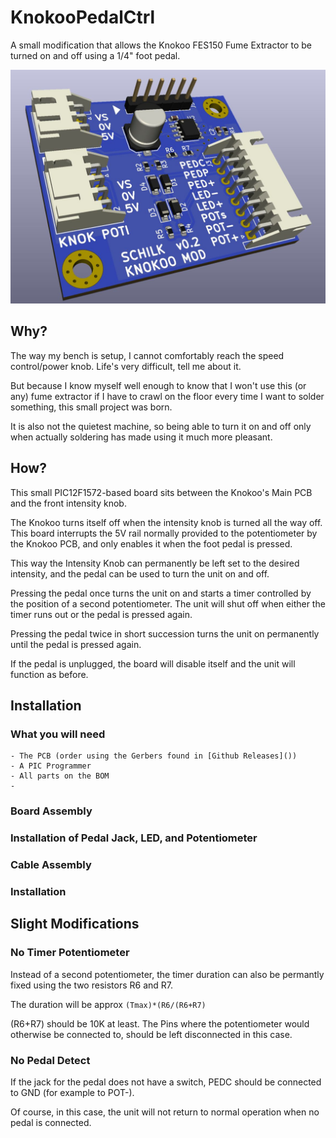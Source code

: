 # KnokooPedalCtrl

A small modification that allows the Knokoo FES150 Fume Extractor to be turned on
and off using a 1/4" foot pedal.

![PCB render](Doc/pcb_render.jpg)

## Why?

The way my bench is setup, I cannot comfortably reach the speed control/power knob.
Life's very difficult, tell me about it. 

But because I know myself well enough to know that I won't use this (or any) fume extractor
if I have to crawl on the floor every time I want to solder something, this small project
was born.

It is also not the quietest machine, so being able to turn it on and off only when actually 
soldering has made using it much more pleasant. 


## How?

This small PIC12F1572-based board sits between the Knokoo's Main PCB and the front intensity knob.  

The Knokoo turns itself off when the intensity knob is turned all the way off.
This board interrupts the 5V rail normally provided to the potentiometer by the Knokoo PCB, and only
enables it when the foot pedal is pressed.

This way the Intensity Knob can permanently be left set to the desired intensity, and the pedal can
be used to turn the unit on and off. 

Pressing the pedal once turns the unit on and starts a timer controlled by the position of a second
potentiometer. The unit will shut off when either the timer runs out or the pedal is pressed again.

Pressing the pedal twice in short succession turns the unit on permanently until the pedal is pressed
again.

If the pedal is unplugged, the board will disable itself and the unit will function as before.

## Installation

### What you will need
    
    - The PCB (order using the Gerbers found in [Github Releases]())
    - A PIC Programmer
    - All parts on the BOM
    - 


### Board Assembly

### Installation of Pedal Jack, LED, and Potentiometer

### Cable Assembly

### Installation



## Slight Modifications

### No Timer Potentiometer

Instead of a second potentiometer, the timer duration can also be permantly fixed using the two resistors R6 and R7.  

The duration will be approx `(Tmax)*(R6/(R6+R7)`  

(R6+R7) should be 10K at least. The Pins where the potentiometer would otherwise be connected to, should be left disconnected in this case.  

### No Pedal Detect

If the jack for the pedal does not have a switch, PEDC should be connected to GND (for example to POT-).

Of course, in this case, the unit will not return to normal operation when no pedal is connected.







